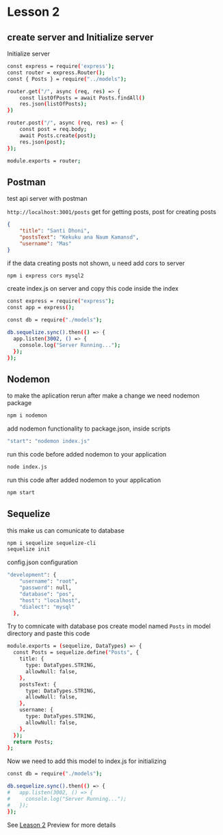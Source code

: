 # Lesson 2

## create server and Initialize server

Initialize server

```bash
const express = require('express');
const router = express.Router();
const { Posts } = require("../models");

router.get("/", async (req, res) => {
    const listOfPosts = await Posts.findAll()
    res.json(listOfPosts);
})

router.post("/", async (req, res) => {
    const post = req.body;
    await Posts.create(post);
    res.json(post);
});

module.exports = router;
```

## Postman

test api server with postman

`http://localhost:3001/posts` get for getting posts, post for creating posts

```json
{
    "title": "Santi Dhoni",
    "postsText": "Kekuku ana Naum Kamansd",
    "username": "Mas"
}
```

if the data creating posts not shown, u need add cors to server



```bash
npm i express cors mysql2
```

create index.js on server and copy this code inside the index

```bash
const express = require("express");
const app = express();

const db = require("./models");

db.sequelize.sync().then(() => {
  app.listen(3002, () => {
    console.log("Server Running...");
  });
});
```

## Nodemon

to make the aplication rerun after make a change we need nodemon package

```bash
npm i nodemon
```

add nodemon functionality to package.json, inside scripts

```bash
"start": "nodemon index.js"
```

run this code before added nodemon to your application

```bash
node index.js
```

run this code after added nodemon to your application

```bash
npm start
```

## Sequelize

this make us can comunicate to database

```bash
npm i sequelize sequelize-cli
sequelize init
```

config.json configuration

```bash
"development": {
    "username": "root",
    "password": null,
    "database": "pos",
    "host": "localhost",
    "dialect": "mysql"
  },
```

Try to comnicate with database pos
create model named `Posts` in model directory and paste this code

```bash
module.exports = (sequelize, DataTypes) => {
  const Posts = sequelize.define("Posts", {
    title: {
      type: DataTypes.STRING,
      allowNull: false,
    },
    postsText: {
      type: DataTypes.STRING,
      allowNull: false,
    },
    username: {
      type: DataTypes.STRING,
      allowNull: false,
    },
  });
  return Posts;
};
```

Now we need to add this model to index.js for initializing

```bash
const db = require("./models");

db.sequelize.sync().then(() => {
#   app.listen(3002, () => {
#     console.log("Server Running...");
#   });
});
```

See [Leason 2](https://lesson2.com) Preview for more details
